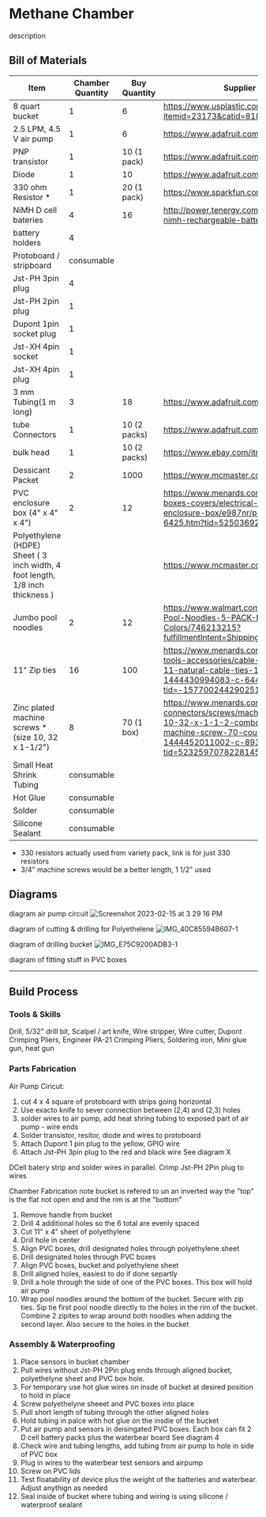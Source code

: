 # Methane Chamber
description
## Bill of Materials

| Item          | Chamber Quantity | Buy Quantity  | Supplier part # / URL   |
| ------------- | ---------------- | ------------- | ------------- |
| 8 quart bucket | 1 | 6  | https://www.usplastic.com/catalog/item.aspx?itemid=23173&catid=818 |
| 2.5 LPM, 4.5 V air pump | 1 | 6 | https://www.adafruit.com/product/4699 |
| PNP transistor | 1 | 10 (1 pack) | https://www.adafruit.com/product/756 |
| Diode | 1 | 10 | https://www.adafruit.com/product/755 | 
| 330 ohm Resistor * | 1 | 20 (1 pack) | https://www.sparkfun.com/products/14490 |
| NiMH D cell bateries | 4 | 16 | http://power.tenergy.com/tenergy-d-10-000mah-nimh-rechargeable-battery-16pcs/ |
| battery holders | 4 |  | |
| Protoboard / stripboard | consumable | | |
| Jst-PH 3pin plug | 4 | | |
| Jst-PH 2pin plug | 1 | | |
| Dupont 1pin socket plug | 1 | | |
| Jst-XH 4pin socket | 1 | | |
| Jst-XH 4pin plug | 1 | | |
| 3 mm Tubing(1 m long) | 3 | 18 | https://www.adafruit.com/product/4661 |
| tube Connectors | 1 | 10 (2 packs) | https://www.adafruit.com/product/4764 |
| bulk head | 1 | 10 (2 packs) | https://www.ebay.com/itm/325299130979 |
| Dessicant Packet | 2 | 1000 | https://www.mcmaster.com/2189K34/ |
| PVC enclosure box (4" x 4" x 4") | 2 | 12 | https://www.menards.com/main/electrical/electrical-boxes-covers/electrical-boxes/carlon-reg-pvc-enclosure-box/e987nr/p-1444444973425-c-6425.htm?tid=5250369202477893839&ipos=7 |
| Polyethylene (HDPE) Sheet ( 3 inch width, 4 foot length, 1/8 inch thickness ) |  |  | https://www.mcmaster.com/8671K56/ |
| Jumbo pool noodles | 2 | 12 | https://www.walmart.com/ip/Oodles-of-Noodles-Pool-Noodles-5-PACK-Random-Colors/746213215?fulfillmentIntent=Shipping&athbdg=L1600 |
| 11" Zip ties | 16| 100 | https://www.menards.com/main/electrical/electrical-tools-accessories/cable-ties/gardner-bender-reg-11-natural-cable-ties-100-pack/46-210/p-1444430994083-c-6443.htm?tid=-1577002442902513490&ipos=9 |  
| Zinc plated machine screws * (size 10, 32 x 1-1/2") | 8 | 70 (1 box)| https://www.menards.com/main/hardware/fasteners-connectors/screws/machine-screws/grip-fast-reg-10-32-x-1-1-2-combo-drive-zinc-round-head-machine-screw-70-count/77116520241/p-1444452011002-c-8933.htm?tid=523259707822814569&ipos=7 |
| Small Heat Shrink Tubing| consumable | | |
| Hot Glue | consumable | | |
| Solder | consumable | | |
| Silicone Sealant | consumable | | |

* 330 resistors actually  used from variety pack, link is for just 330 resistors 
* 3/4" machine screws would be a better length, 1 1/2" used 

## Diagrams
diagram air pump circuit
![Screenshot 2023-02-15 at 3 29 16 PM](https://user-images.githubusercontent.com/103074569/219152341-593cb96a-a043-4425-9710-3bf024a7f128.jpg)

diagram of cutting & drilling for Polyethelene 
![IMG_40C85594B607-1](https://user-images.githubusercontent.com/103074569/219152421-98b87355-d171-4ba4-b86e-77568957aac7.jpeg)

diagram of drilling bucket
![IMG_E75C9200ADB3-1](https://user-images.githubusercontent.com/103074569/219155273-d93df3ff-158f-412d-9075-35c896966eec.jpeg)

diagram of fitting stuff in PVC boxes

-------------------

## Build Process

### Tools & Skills
Drill, 5/32" drill bit, Scalpel / art knife, Wire stripper, Wire cutter, Dupont Crimping Pliers, Engineer PA-21 Crimping Pliers, Soldering iron, Mini glue gun, heat gun

### Parts Fabrication
Air Pump Ciricut:
 1. cut 4 x 4 square of protoboard with strips going horizontal
 2. Use exacto knife to sever connection between (2,4) and (2,3) holes 
 3. solder wires to air pump, add heat shring tubing to exposed part of air pump - wire ends 
 4. Solder transistor, resitor, diode and wires to protoboard 
 5. Attach Dupont 1 pin plug to the yellow, GPIO wire
 6. Attach Jst-PH 3pin plug to the red and black wire
    See diagram  X

DCell batery 
 strip and solder wires in parallel. Crimp Jst-PH 2Pin plug to wires

Chamber Fabrication
note bucket is refered to un an inverted way the "top" is the flat not open end and the rim is at the "bottom" 
 1. Remove handle from bucket
 3. Drill 4 additional holes so the 6 total are evenly spaced 
 4. Cut 11" x 4" sheet of polyethylene 
 5. Drill hole in center
 6. Align PVC boxes, drill designated holes through polyethylene sheet
 7. Drill designated holes through PVC boxes
 8. Align PVC boxes, bucket and polyethylene sheet
 9. Drill aligned holes, easiest to do if done separtly 
 10. Drill a hole through the side of one of the PVC boxes. This box will hold air pump
 11. Wrap pool noodles around the bottom of the bucket. Secure with zip ties.
     Sip tie first pool noodle directly to the holes in the rim of the bucket.
     Combine 2 zipites to wrap around both noodles when adding the second layer. Also secure to the holes in the bucket

### Assembly & Waterproofing
 1. Place sensors in bucket chamber
 2. Pull wires without Jst-PH 2Pin plug ends through aligned bucket, polyethelyne sheet and PVC box hole. 
 3. For temporary use hot glue wires on insde of bucket at desired position to hold in place
 5. Screw polyethelyne sheeet and PVC boxes into place 
 6. Pull short length of tubing through the other aligned holes  
 7. Hold tubing in palce with hot glue on the insdie of the bucket 
 8. Put air pump and sensors in deisingated PVC boxes. Each box can fit 2 D cell battery packs plus the waterbear board
    See diagram 4
 10. Check wire and tubing lengths, add tubing from air pump to hole in side of PVC box 
 11. Plug in wires to the waterbear test sensors and airpump 
 12. Screw on PVC lids 
 13. Test floatability of device plus the weight of the batteries and waterbear. Adjust anythign as needed
 15. Seal inside of bucket where tubing and wiring is using silicone / waterproof sealant
 
